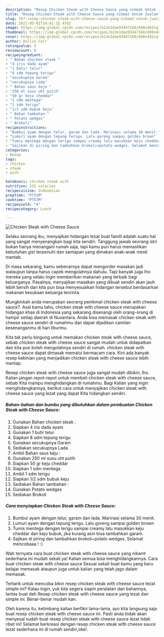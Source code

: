 ```yaml
---
description: "Resep Chicken Steak with Cheese Sauce yang nikmat Untuk Jualan"
title: "Resep Chicken Steak with Cheese Sauce yang nikmat Untuk Jualan"
slug: 557-resep-chicken-steak-with-cheese-sauce-yang-nikmat-untuk-jualan
date: 2021-05-01T14:41:15.476Z
image: https://img-global.cpcdn.com/recipes/b13e1dae934471b0/680x482cq70/chicken-steak-with-cheese-sauce-foto-resep-utama.jpg
thumbnail: https://img-global.cpcdn.com/recipes/b13e1dae934471b0/680x482cq70/chicken-steak-with-cheese-sauce-foto-resep-utama.jpg
cover: https://img-global.cpcdn.com/recipes/b13e1dae934471b0/680x482cq70/chicken-steak-with-cheese-sauce-foto-resep-utama.jpg
author: Dollie Carr
ratingvalue: 3
reviewcount: 8
recipeingredient:
- " Bahan chicken steak "
- "4 iris dada ayam"
- "1 butir telur"
- "8 sdm tepung terigu"
- "secukupnya Garam"
- "secukupnya Lada"
- " Bahan saus keju "
- "250 ml susu uht putih"
- "50 gr keju cheddar"
- "1 sdm mentega"
- "1 sdm terigu"
- "1/2 sdm bubuk keju"
- " Bahan tambahan "
- " Potato wedges"
- " Brokoli"
recipeinstructions:
- "Bumbui ayam dengan telur, garam dan lada. Marinasi selama 30 menit."
- "Lumuri ayam dengan tepung terigu. Lalu goreng sampai golden brown"
- "Tumis mentega dengan terigu sampai creamy lalu masukkan keju cheddar dan keju bubuk, jika kurang asin bisa tambahkan garam."
- "Sajikan di piring dan tambahkan brokoli+potato wedges. Selamat mencobaaa ! :)"
categories:
- Resep
tags:
- chicken
- steak
- with

katakunci: chicken steak with 
nutrition: 215 calories
recipecuisine: Indonesian
preptime: "PT31M"
cooktime: "PT57M"
recipeyield: "4"
recipecategory: Lunch

---
```



![Chicken Steak with Cheese Sauce](https://img-global.cpcdn.com/recipes/b13e1dae934471b0/680x482cq70/chicken-steak-with-cheese-sauce-foto-resep-utama.jpg)

Selaku seorang ibu, menyajikan hidangan lezat buat famili adalah suatu hal yang sangat menyenangkan bagi kita sendiri. Tanggung jawab seorang istri bukan hanya menangani rumah saja, tapi kamu pun harus memastikan kebutuhan gizi terpenuhi dan santapan yang dimakan anak-anak mesti mantab.

Di masa  sekarang, kamu sebenarnya dapat mengorder masakan jadi walaupun tanpa harus capek mengolahnya dahulu. Tapi banyak juga lho mereka yang selalu ingin memberikan makanan yang terbaik bagi keluarganya. Pasalnya, menyajikan masakan yang dibuat sendiri akan jauh lebih bersih dan kita pun bisa menyesuaikan hidangan tersebut berdasarkan makanan kesukaan keluarga tercinta. 



Mungkinkah anda merupakan seorang penikmat chicken steak with cheese sauce?. Asal kamu tahu, chicken steak with cheese sauce merupakan hidangan khas di Indonesia yang sekarang disenangi oleh orang-orang di hampir setiap daerah di Nusantara. Anda bisa memasak chicken steak with cheese sauce sendiri di rumahmu dan dapat dijadikan camilan kesenanganmu di hari liburmu.

Kita tak perlu bingung untuk memakan chicken steak with cheese sauce, sebab chicken steak with cheese sauce sangat mudah untuk didapatkan dan kita pun boleh mengolahnya sendiri di rumah. chicken steak with cheese sauce dapat dimasak memalui bermacam cara. Kini ada banyak resep kekinian yang menjadikan chicken steak with cheese sauce lebih mantap.

Resep chicken steak with cheese sauce juga sangat mudah dibikin, lho. Kalian jangan repot-repot untuk membeli chicken steak with cheese sauce, sebab Kita mampu menghidangkan di rumahmu. Bagi Kalian yang ingin menghidangkannya, berikut cara untuk menyajikan chicken steak with cheese sauce yang lezat yang dapat Kita hidangkan sendiri.

<!--inarticleads1-->

##### Bahan-bahan dan bumbu yang dibutuhkan dalam pembuatan Chicken Steak with Cheese Sauce:

1. Gunakan  Bahan chicken steak :
1. Siapkan 4 iris dada ayam
1. Gunakan 1 butir telur
1. Siapkan 8 sdm tepung terigu
1. Gunakan secukupnya Garam
1. Sediakan secukupnya Lada
1. Ambil  Bahan saus keju :
1. Gunakan 250 ml susu uht putih
1. Siapkan 50 gr keju cheddar
1. Siapkan 1 sdm mentega
1. Ambil 1 sdm terigu
1. Siapkan 1/2 sdm bubuk keju
1. Sediakan  Bahan tambahan :
1. Gunakan  Potato wedges
1. Sediakan  Brokoli




<!--inarticleads2-->

##### Cara menyiapkan Chicken Steak with Cheese Sauce:

1. Bumbui ayam dengan telur, garam dan lada. Marinasi selama 30 menit.
1. Lumuri ayam dengan tepung terigu. Lalu goreng sampai golden brown
1. Tumis mentega dengan terigu sampai creamy lalu masukkan keju cheddar dan keju bubuk, jika kurang asin bisa tambahkan garam.
1. Sajikan di piring dan tambahkan brokoli+potato wedges. Selamat mencobaaa ! :)




Wah ternyata cara buat chicken steak with cheese sauce yang nikamt sederhana ini mudah sekali ya! Kalian semua bisa menghidangkannya. Cara buat chicken steak with cheese sauce Sesuai sekali buat kamu yang baru belajar memasak ataupun juga untuk kalian yang telah jago dalam memasak.

Tertarik untuk mencoba bikin resep chicken steak with cheese sauce lezat simple ini? Kalau ingin, yuk kita segera siapin peralatan dan bahannya, lantas buat deh Resep chicken steak with cheese sauce yang lezat dan simple ini. Benar-benar mudah kan. 

Oleh karena itu, ketimbang kalian berfikir lama-lama, ayo kita langsung saja buat resep chicken steak with cheese sauce ini. Pasti anda tiidak akan menyesal sudah buat resep chicken steak with cheese sauce lezat tidak ribet ini! Selamat berkreasi dengan resep chicken steak with cheese sauce lezat sederhana ini di rumah sendiri,oke!.

